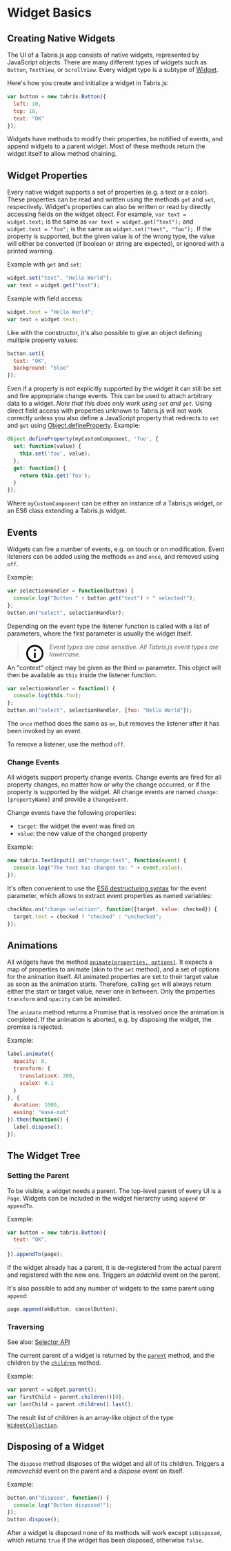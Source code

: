 ---
---
# Widget Basics

## Creating Native Widgets

The UI of a Tabris.js app consists of native widgets, represented by JavaScript objects. There are many different types of widgets such as `Button`, `TextView`, or `ScrollView`. Every widget type is a subtype of [Widget](api/Widget.md).

Here's how you create and initialize a widget in Tabris.js:

```js
var button = new tabris.Button({
  left: 10,
  top: 10,
  text: "OK"
});
```

Widgets have methods to modify their properties, be notified of events, and append widgets to a parent widget. Most of these methods return the widget itself to allow method chaining.

## Widget Properties

Every native widget supports a set of properties (e.g. a text or a color). These properties can be read and written using the methods `get` and `set`, respectively. Widget's properties can also be written or read by directly accessing fields on the widget object. For example, `var text = widget.text;` is the same as `var text = widget.get("text");` and `widget.text = "foo";` is the same as `widget.set("text", "foo");`. If the property is supported, but the given value is of the wrong type, the value will either be converted (if boolean or string are expected), or ignored with a printed warning.

Example with `get` and `set`:

```js
widget.set("text", "Hello World");
var text = widget.get("text");
```

Example with field access:

```js
widget.text = "Hello World";
var text = widget.text;
```

Like with the constructor, it's also possible to give an object defining multiple property values:

```js
button.set({
  text: "OK",
  background: "blue"
});
```

Even if a property is not explicitly supported by the widget it can still be set and fire appropriate change events. This can be used to attach arbitrary data to a widget. *Note that this does only work using `set` and `get`.* Using direct field access with properties unknown to Tabris.js will not work correctly unless you also define a JavaScript property that redirects to `set` and `get` using [Object.defineProperty](https://developer.mozilla.org/en/docs/Web/JavaScript/Reference/Global_Objects/Object/defineProperty). Example:

```js
Object.defineProperty(myCustomComponent, 'foo', {
  set: function(value) {
    this.set('foo', value);
  },
  get: function() {
    return this.get('foo');
  }
});
```

Where `myCustomComponent` can be either an instance of a Tabris.js widget, or an ES6 class extending a Tabris.js widget.

## Events

Widgets can fire a number of events, e.g. on touch or on modification. Event listeners can be added using the methods `on` and `once`, and removed using `off`.

Example:

```js
var selectionHandler = function(button) {
  console.log("Button " + button.get("text") + " selected!");
};
button.on("select", selectionHandler);
```

Depending on the event type the listener function is called with a list of parameters, where the first parameter is usually the widget itself.

> <img align="left" src="img/note.png"> <i>Event types are case sensitive. All Tabris.js event types are lowercase.</i>

An "context" object may be given as the third `on` parameter. This object will then be available as `this` inside the listener function.

```js
var selectionHandler = function() {
  console.log(this.foo);
};
button.on("select", selectionHandler, {foo: "Hello World"});
```

The `once` method does the same as `on`, but removes the listener after it has been invoked by an event.

To remove a listener, use the method `off`.

### Change Events

All widgets support property change events. Change events are fired for all property changes, no matter how or why the change occurred, or if the property is supported by the widget. All change events are named `change:[propertyName]` and provide a `ChangeEvent`.

Change events have the following properties:

* `target`: the widget the event was fired on
* `value`: the new value of the changed property

Example:

```js
new tabris.TextInput().on("change:text", function(event) {
  console.log("The text has changed to: " + event.value);
});
```

It's often convenient to use the [ES6 destructuring syntax](http://exploringjs.com/es6/ch_destructuring.html) for the event parameter, which allows to extract event properties as named variables:

```js
checkBox.on("change:selection", function({target, value: checked}) {
  target.text = checked ? "checked" : "unchecked";
});
```

## Animations

All widgets have the method [`animate(properties, options)`](api/Widget.md#animateproperties-options). It expects a map of properties to animate (akin to the `set` method), and a set of options for the animation itself.
All animated properties are set to their target value as soon as the animation starts. Therefore, calling `get` will always return either the start or target value, never one in between.
Only the properties `transform` and `opacity` can be animated.

The `animate` method returns a Promise that is resolved once the animation is completed. If the animation is aborted, e.g. by disposing the widget, the promise is rejected.

Example:

```js
label.animate({
  opacity: 0,
  transform: {
    translationX: 200,
    scaleX: 0.1
  }
}, {
  duration: 1000,
  easing: "ease-out"
}).then(function() {
  label.dispose();
});
```

## The Widget Tree

### Setting the Parent

To be visible, a widget needs a parent. The top-level parent of every UI is a `Page`. Widgets can be included in the widget hierarchy using `append` or `appendTo`.

Example:

```js
var button = new tabris.Button({
  text: "OK",
  ...
}).appendTo(page);
```

If the widget already has a parent, it is de-registered from the actual parent and registered with the new one. Triggers an *addchild* event on the parent.

It's also possible to add any number of widgets to the same parent using `append`:

```js
page.append(okButton, cancelButton);
```

### Traversing

See also: [Selector API](selector.md)

The current parent of a widget is returned by the [`parent`](api/Widget.md#parent) method,
and the children by the [`children`](api/Widget.md#children) method.

Example:

```js
var parent = widget.parent();
var firstChild = parent.children()[0];
var lastChild = parent.children().last();
```

The result list of children is an array-like object of the type [`WidgetCollection`](api/WidgetCollection.md).

## Disposing of a Widget

The `dispose` method disposes of the widget and all of its children. Triggers a *removechild* event on the parent and a *dispose* event on itself.

Example:

```js
button.on("dispose", function() {
  console.log("Button disposed!");
});
button.dispose();
```

After a widget is disposed none of its methods will work except `isDisposed`, which returns `true` if the widget has been disposed, otherwise `false`.
